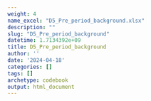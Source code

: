 ```yaml
---
weight: 4
name_excel: "D5_Pre_period_background.xlsx"
description: ""
slug: "D5_Pre_period_background"
datetime: 1.7134392e+09
title: D5_Pre_period_background
author: ''
date: '2024-04-18'
categories: []
tags: []
archetype: codebook
output: html_document
---
```


<div class="tabcontent"></div>
